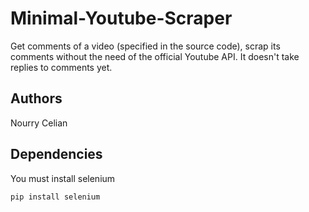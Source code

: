 # Minimal-Youtube-Scraper

Get comments of a video (specified in the source code), scrap its comments without the need of the official Youtube API. It doesn't take replies to comments yet.

## Authors

Nourry Celian

## Dependencies

You must install selenium

`pip install selenium`



